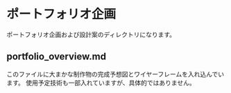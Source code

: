# ポートフォリオ企画
ポートフォリオ企画および設計案のディレクトリになります。

## portfolio_overview.md
このファイルに大まかな制作物の完成予想図とワイヤーフレームを入れ込んでいます。
使用予定技術も一部入れていますが、具体的ではありません。